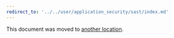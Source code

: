 ```yaml
---
redirect_to: '../../user/application_security/sast/index.md'
---
```


This document was moved to [another location](../../user/application_security/sast/index.md).
